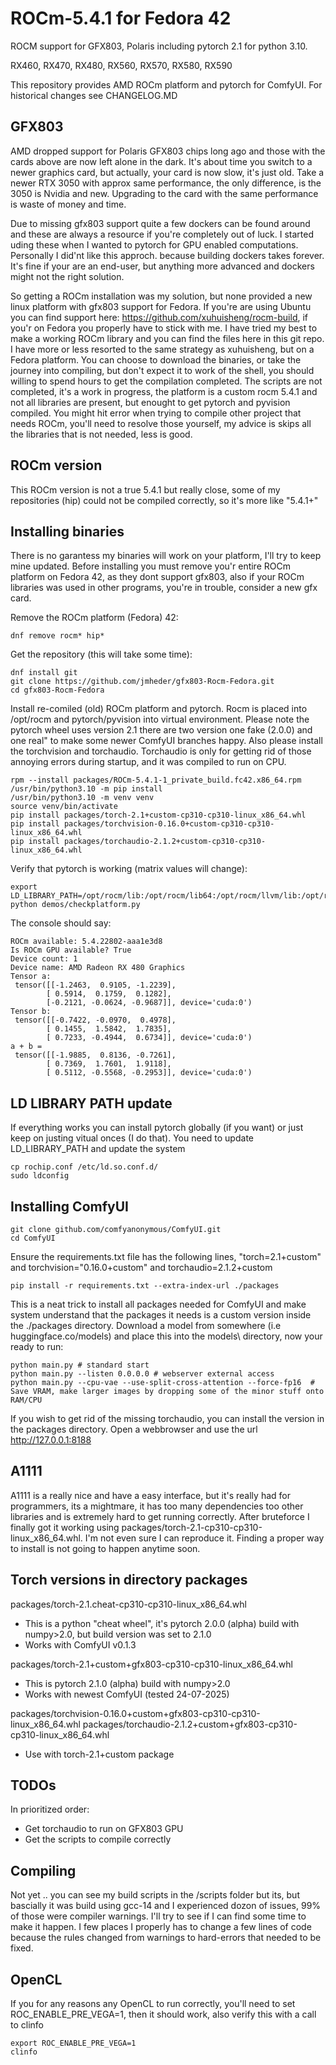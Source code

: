 # ROCm-5.4.1 for Fedora 42 

ROCM support for GFX803, Polaris including pytorch 2.1 for python 3.10.

RX460, RX470, RX480, RX560, RX570, RX580, RX590

This repository provides AMD ROCm platform and pytorch for ComfyUI. For historical changes see CHANGELOG.MD

## GFX803

AMD dropped support for Polaris GFX803 chips long ago and those with the cards above are now left alone in the dark. It's about time 
you switch to a newer graphics card, but actually, your card is now slow, it's just old. Take a newer RTX 3050 with approx same performance, 
the only difference, is the 3050 is Nvidia and new. Upgrading to the card with the same performance is waste of money and time.

Due to missing gfx803 support quite a few dockers can be found around and these are always a resource if you're completely out of luck.
I started uding these when I wanted to pytorch for GPU enabled computations. Personally I did'nt like this approch. because building dockers
takes forever. It's fine if your are an end-user, but anything more advanced and dockers might not the right solution.

So getting a ROCm installation was my solution, but none provided a new linux platform with gfx803 support for Fedora. If you're are using Ubuntu 
you can find support here: https://github.com/xuhuisheng/rocm-build, if you'r on Fedora you properly have to stick with me. I have tried my 
best to make a working ROCm library and you can find the files here in this git repo. I have more or less resorted to the same strategy as 
xuhuisheng, but on a Fedora platform. You can choose to download the binaries, or take the journey into compiling, but don't expect it to work 
of the shell, you should willing to spend hours to get the compilation completed. The scripts are not completed, it's a work in progress, the
platform is a custom rocm 5.4.1 and not all libraries are present, but enought to get pytorch and pyvision compiled. You might hit error when 
trying to compile other project that needs ROCm, you'll need to resolve those yourself, my advice is skips all the libraries that is not needed, 
less is good.

## ROCm version

This ROCm version is not a true 5.4.1 but really close, some of my repositories (hip) could not be compiled correctly, so it's more like "5.4.1+"

## Installing binaries

There is no garantess my binaries will work on your platform, I'll try to keep mine updated. Before installing you must remove you'r entire
ROCm platform on Fedora 42, as they dont support gfx803, also if your ROCm libraries was used in other programs, you're in trouble, consider
a new gfx card.

Remove the ROCm platform (Fedora) 42:

```
dnf remove rocm* hip*
```

Get the repository (this will take some time):

```
dnf install git
git clone https://github.com/jmheder/gfx803-Rocm-Fedora.git
cd gfx803-Rocm-Fedora
```


Install re-comiled (old) ROCm platform and pytorch. Rocm is placed into /opt/rocm and pytorch/pyvision into virtual environment. Please note
the pytorch wheel uses version 2.1 there are two version one fake (2.0.0) and one real" to make some newer ComfyUI branches happy. Also
please install the torchvision and torchaudio. Torchaudio is only for getting rid of those annoying errors during startup, and it was
compiled to run on CPU.


```
rpm --install packages/ROCm-5.4.1-1_private_build.fc42.x86_64.rpm 
/usr/bin/python3.10 -m pip install
/usr/bin/python3.10 -m venv venv
source venv/bin/activate
pip install packages/torch-2.1+custom-cp310-cp310-linux_x86_64.whl
pip install packages/torchvision-0.16.0+custom-cp310-cp310-linux_x86_64.whl
pip install packages/torchaudio-2.1.2+custom-cp310-cp310-linux_x86_64.whl
```

Verify that pytorch is working (matrix values will change):

```
export LD_LIBRARY_PATH=/opt/rocm/lib:/opt/rocm/lib64:/opt/rocm/llvm/lib:/opt/rocm/hip/lib:$LD_LIBRARY_PATH
python demos/checkplatform.py

```

The console should say:

```
ROCm available: 5.4.22802-aaa1e3d8
Is ROCm GPU available? True
Device count: 1
Device name: AMD Radeon RX 480 Graphics
Tensor a:
 tensor([[-1.2463,  0.9105, -1.2239],
        [ 0.5914,  0.1759,  0.1282],
        [-0.2121, -0.0624, -0.9687]], device='cuda:0')
Tensor b:
 tensor([[-0.7422, -0.0970,  0.4978],
        [ 0.1455,  1.5842,  1.7835],
        [ 0.7233, -0.4944,  0.6734]], device='cuda:0')
a + b =
 tensor([[-1.9885,  0.8136, -0.7261],
        [ 0.7369,  1.7601,  1.9118],
        [ 0.5112, -0.5568, -0.2953]], device='cuda:0')
```


## LD LIBRARY PATH update 

If everything works you can install pytorch globally (if you want) or just keep on justing vitual onces (I do that). You need to update LD_LIBRARY_PATH and update the system

```
cp rochip.conf /etc/ld.so.conf.d/
sudo ldconfig
```


## Installing ComfyUI 

```
git clone github.com/comfyanonymous/ComfyUI.git
cd ComfyUI
```

Ensure the requirements.txt file has the following lines, "torch=2.1+custom" and torchvision="0.16.0+custom" and torchaudio=2.1.2+custom

```
pip install -r requirements.txt --extra-index-url ./packages
```

This is a neat trick to install all packages needed for ComfyUI and make system understand that the packages it needs is a custom version inside the ./packages directory.
Download a model from somewhere (i.e huggingface.co/models) and place this into the models\ directory, now your ready to run:


```
python main.py # standard start
python main.py --listen 0.0.0.0 # webserver external access
python main.py --cpu-vae --use-split-cross-attention --force-fp16  # Save VRAM, make larger images by dropping some of the minor stuff onto RAM/CPU
```

If you wish to get rid of the missing torchaudio, you can install the version in the packages directory. Open a webbrowser and use the url http://127.0.0.1:8188


## A1111

A1111 is a really nice and have a easy interface, but it's really had for programmers, its a mightmare, it has too many dependencies too other libraries and is extremely hard to get running correctly. After bruteforce I finally got it working using packages/torch-2.1-cp310-cp310-linux_x86_64.whl. I'm not even sure I can reproduce it. Finding a proper way to install is not going to happen anytime soon.


## Torch versions in directory packages

packages/torch-2.1.cheat-cp310-cp310-linux_x86_64.whl
- This is a python "cheat wheel", it's pytorch 2.0.0 (alpha) build with numpy>2.0, but build version was set to 2.1.0
- Works with ComfyUI v0.1.3

packages/torch-2.1+custom+gfx803-cp310-cp310-linux_x86_64.whl
- This is pytorch 2.1.0 (alpha) build with numpy>2.0
- Works with newest ComfyUI (tested 24-07-2025)

packages/torchvision-0.16.0+custom+gfx803-cp310-cp310-linux_x86_64.whl
packages/torchaudio-2.1.2+custom+gfx803-cp310-cp310-linux_x86_64.whl
- Use with torch-2.1+custom package

## TODOs

In prioritized order:

* Get torchaudio to run on GFX803 GPU
* Get the scripts to compile correctly

## Compiling

Not yet .. you can see my build scripts in the /scripts folder but its, but bascially it was build using gcc-14 and I experienced 
dozon of issues, 99% of those were compiler warnings. I'll try to see if I can find some time to make it happen. I few places I properly has to change a few lines of 
code because the rules changed from warnings to hard-errors that needed to be fixed.

## OpenCL

If you for any reasons any OpenCL to run correctly, you'll need to set ROC_ENABLE_PRE_VEGA=1, then it should work, also verify this with a call to clinfo

```
export ROC_ENABLE_PRE_VEGA=1 
clinfo
```

